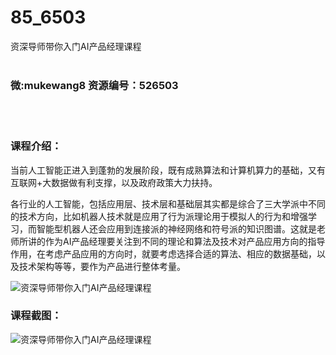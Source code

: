 # 85_6503
资深导师带你入门AI产品经理课程
<br/></br>
<h3>微:mukewang8 资源编号：526503</h3>
<br/></br>
<h3>课程介绍：</h3>
<p>当前人工智能正进入到蓬勃的发展阶段，既有成熟算法和计算机算力的基础，又有互联网+大数据做有利支撑，以及政府政策大力扶持。</p>
<p>各行业的人工智能，包括应用层、技术层和基础层其实都是综合了三大学派中不同的技术方向，比如机器人技术就是应用了行为派理论用于模拟人的行为和增强学习，而智能型机器人还会应用到连接派的神经网络和符号派的知识图谱。这就是老师所讲的作为AI<a title="查看与 产品经理 相关的文章" target="_blank">产品经理</a>要关注到不同的理论和算法及技术对产品应用方向的指导作用，在考虑产品应用的方向时，就要考虑选择合适的算法、相应的数据基础，以及技术架构等等，要作为产品进行整体考量。</p>
<p><img src="https://www.ko996.com/wp-content/uploads/img/2019/08/2-83-300x218.png" alt="资深导师带你入门AI产品经理课程"></p>
<h3>课程截图：</h3>
<p><img src="https://www.ko996.com/wp-content/uploads/img/2019/08/1-76.png" alt="资深导师带你入门AI产品经理课程"></p>
